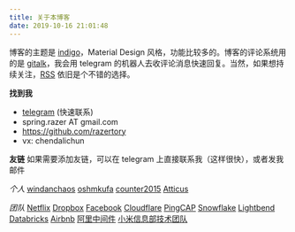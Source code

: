 ```yaml
---
title: 关于本博客
date: 2019-10-16 21:01:48
---
```


博客的主题是 [indigo](https://github.com/yscoder/hexo-theme-indigo)，Material Design 风格，功能比较多的。博客的评论系统用的是 [gitalk](https://github.com/gitalk/gitalk)，我会用 telegram 的机器人去收评论消息快速回复。当然，如果想持续关注，[RSS](/atom.xml) 依旧是个不错的选择。

**找到我**
- [telegram](https://t.me/razertory) (快速联系)
- spring.razer AT gmail.com
- https://github.com/razertory
- vx: chendalichun

**友链**
如果需要添加友链，可以在 telegram 上直接联系我（这样很快），或者发我邮件

*个人*
[windanchaos](https://blog.windanchaos.tech/)
[oshmkufa](https://oshmkufa2010.github.io/)
[counter2015](https://counter2015.com/)
[Atticus](https://atticuslab.com/)

*团队*
[Netflix](https://medium.com/netflix-techblog)
[Dropbox](https://dropbox.tech/)
[Facebook](https://engineering.fb.com/)
[Cloudflare](https://blog.cloudflare.com/)
[PingCAP](https://pingcap.com/blog-cn/)
[Snowflake](https://www.snowflake.com/blog/)
[Lightbend](https://www.lightbend.com/blog)
[Databricks](https://databricks.com/blog)
[Airbnb](https://medium.com/airbnb-engineering)
[阿里中间件](http://jm.taobao.org/)
[小米信息部技术团队](https://xiaomi-info.github.io/)
